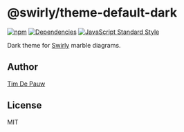 # @swirly/theme-default-dark

[![npm](https://img.shields.io/npm/v/@swirly/theme-default-dark.svg)](https://www.npmjs.com/package/@swirly/theme-default-dark) [![Dependencies](https://david-dm.org/timdp/swirly/status.svg?path=packages/swirly-theme-default-dark)](https://david-dm.org/timdp/swirly?path=packages/swirly-theme-default-dark) [![JavaScript Standard Style](https://img.shields.io/badge/code%20style-standard-brightgreen.svg)](https://standardjs.com)

Dark theme for [Swirly](https://github.com/timdp/swirly) marble diagrams.

## Author

[Tim De Pauw](https://tmdpw.eu)

## License

MIT
